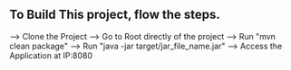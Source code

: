 ## To Build This project, flow the steps.

--> Clone the Project
--> Go to Root directly of the project
--> Run "mvn clean package"
--> Run "java -jar target/jar_file_name.jar"
--> Access the Application at IP:8080
